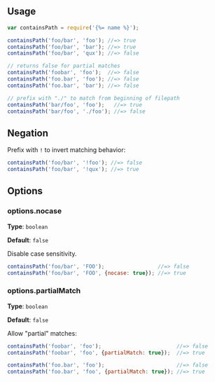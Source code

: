 ## Usage

```js
var containsPath = require('{%= name %}');

containsPath('foo/bar', 'foo'); //=> true
containsPath('foo/bar', 'bar'); //=> true
containsPath('foo/bar', 'qux'); //=> false

// returns false for partial matches
containsPath('foobar', 'foo');  //=> false
containsPath('foo.bar', 'foo'); //=> false
containsPath('foo.bar', 'bar'); //=> false

// prefix with "./" to match from beginning of filepath
containsPath('bar/foo', 'foo');   //=> true
containsPath('bar/foo', './foo'); //=> false
```

## Negation

Prefix with `!` to invert matching behavior:

```js
containsPath('foo/bar', '!foo'); //=> false
containsPath('foo/bar', '!qux'); //=> true
```

## Options

### options.nocase


**Type**: `boolean`

**Default**: `false`

Disable case sensitivity.

```js
containsPath('foo/bar', 'FOO');                 //=> false
containsPath('foo/bar', 'FOO', {nocase: true}); //=> true
```

### options.partialMatch

**Type**: `boolean`

**Default**: `false`

Allow "partial" matches:

```js
containsPath('foobar', 'foo');                        //=> false                 
containsPath('foobar', 'foo', {partialMatch: true});  //=> true 

containsPath('foo.bar', 'foo');                       //=> false                 
containsPath('foo.bar', 'foo', {partialMatch: true}); //=> true 
```
